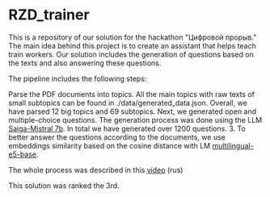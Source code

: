 # RZD_trainer
This is a repository of our solution for the hackathon "Цифровой прорыв." The main idea behind this project is to create an assistant that helps teach train workers. Our solution includes the generation of questions based on the texts and also answering these questions.

The pipeline includes the following steps:

Parse the PDF documents into topics. All the main topics with raw texts of small subtopics can be found in ./data/generated_data.json. Overall, we have parsed 12 big topics and 69 subtopics.
Next, we generated open and multiple-choice questions. The generation process was done using the LLM [Saiga-Mistral 7b](https://huggingface.co/IlyaGusev/saiga_mistral_7b_gguf). In total we have generated over 1200 questions. 
3. To better answer the questions according to the documents, we use embeddings similarity based on the cosine distance with LM [multilingual-e5-base](https://huggingface.co/intfloat/multilingual-e5-base). 

The whole process was described in this [video](https://rutube.ru/video/a329139dbda52e5dd506ed3e81081e12/?t=4039&r=plwd) (rus)

This solution was ranked the 3rd. 